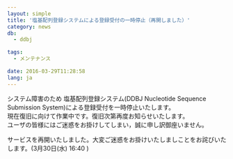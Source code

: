 ```yaml
---
layout: simple
title: '塩基配列登録システムによる登録受付の一時停止（再開しました）'
category: news
db:
  - ddbj

tags:
  - メンテナンス

date: 2016-03-29T11:28:58
lang: ja
---
```


<p>システム障害のため 塩基配列登録システム(DDBJ Nucleotide Sequence Submission System)による登録受付を一時停止いたします。<br>現在復旧に向けて作業中です。復旧次第再度お知らせいたします。<br>ユーザの皆様にはご迷惑をお掛けしてしまい，誠に申し訳御座いません。</p>

<p><span class="font-red">サービスを再開いたしました。大変ご迷惑をお掛けいたしましことをお詫びいたします。(3月30日(水) 16:40 )</span></p>
